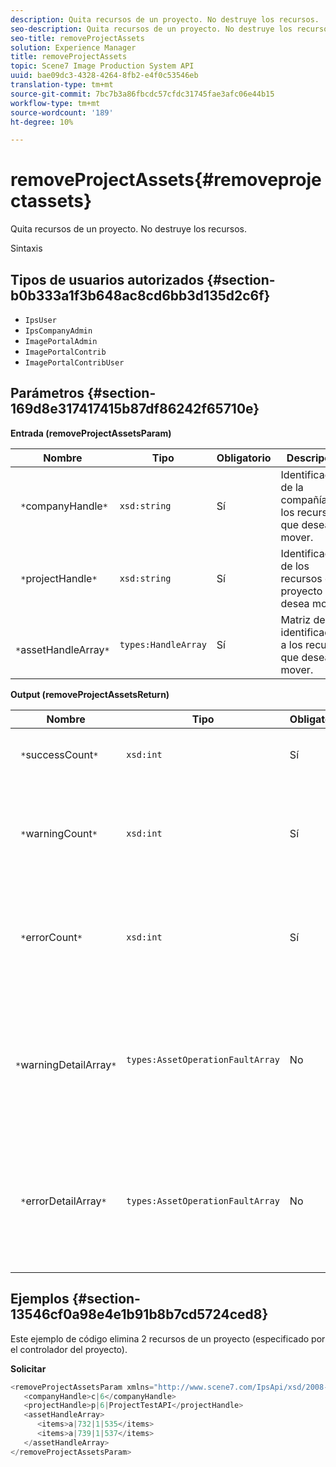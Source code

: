 ```yaml
---
description: Quita recursos de un proyecto. No destruye los recursos.
seo-description: Quita recursos de un proyecto. No destruye los recursos.
seo-title: removeProjectAssets
solution: Experience Manager
title: removeProjectAssets
topic: Scene7 Image Production System API
uuid: bae09dc3-4328-4264-8fb2-e4f0c53546eb
translation-type: tm+mt
source-git-commit: 7bc7b3a86fbcdc57cfdc31745fae3afc06e44b15
workflow-type: tm+mt
source-wordcount: '189'
ht-degree: 10%

---
```



# removeProjectAssets{#removeprojectassets}

Quita recursos de un proyecto. No destruye los recursos.

Sintaxis

## Tipos de usuarios autorizados {#section-b0b333a1f3b648ac8cd6bb3d135d2c6f}

* `IpsUser`
* `IpsCompanyAdmin`
* `ImagePortalAdmin`
* `ImagePortalContrib`
* `ImagePortalContribUser`

## Parámetros {#section-169d8e317417415b87df86242f65710e}

**Entrada (removeProjectAssetsParam)**

| Nombre | Tipo | Obligatorio | Descripción |
|---|---|---|---|
| ` *`companyHandle`*` | `xsd:string` | Sí | Identificador de la compañía con los recursos que desea mover. |
| ` *`projectHandle`*` | `xsd:string` | Sí | Identificador de los recursos de proyecto que desea mover. |
| ` *`assetHandleArray`*` | `types:HandleArray` | Sí | Matriz de identificadores a los recursos que desea mover. |

**Output (removeProjectAssetsReturn)**

| Nombre | Tipo | Obligatorio | Descripción |
|---|---|---|---|
| ` *`successCount`*` | `xsd:int` | Sí | Se eliminó correctamente el recuento de recursos. |
| ` *`warningCount`*` | `xsd:int` | Sí | Número de advertencias generadas cuando la operación intentó quitar recursos del proyecto. |
| ` *`errorCount`*` | `xsd:int` | Sí | Número de errores generados cuando la operación intentó quitar recursos del proyecto. |
| ` *`warningDetailArray`*` | `types:AssetOperationFaultArray` | No | Matriz de detalles asociados a los recursos que generaron advertencias cuando la operación intentó quitarlos del proyecto. |
| ` *`errorDetailArray`*` | `types:AssetOperationFaultArray` | No | Matriz de detalles asociados a los recursos que generaron errores cuando la operación intentó quitarlos del proyecto. |

## Ejemplos {#section-13546cf0a98e4e1b91b8b7cd5724ced8}

Este ejemplo de código elimina 2 recursos de un proyecto (especificado por el controlador del proyecto).

**Solicitar**

```java
<removeProjectAssetsParam xmlns="http://www.scene7.com/IpsApi/xsd/2008-01-15">
   <companyHandle>c|6</companyHandle>
   <projectHandle>p|6|ProjectTestAPI</projectHandle>
   <assetHandleArray>
      <items>a|732|1|535</items>
      <items>a|739|1|537</items>
   </assetHandleArray>
</removeProjectAssetsParam>
```

